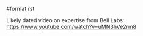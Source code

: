 \#format rst

Likely dated video on expertise from Bell Labs: <https://www.youtube.com/watch?v=uMN3hVe2rm8>
